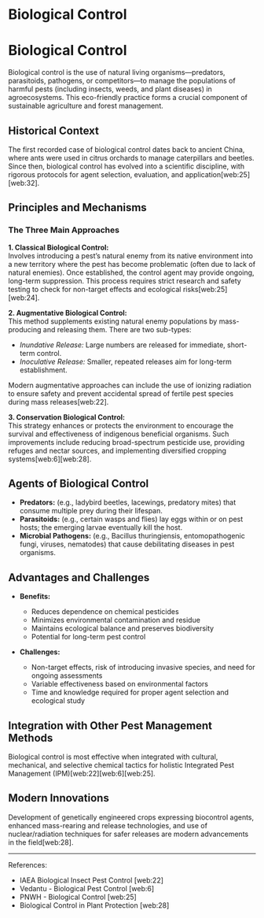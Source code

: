 # Biological Control

# Biological Control

Biological control is the use of natural living organisms—predators, parasitoids, pathogens, or competitors—to manage the populations of harmful pests (including insects, weeds, and plant diseases) in agroecosystems. This eco-friendly practice forms a crucial component of sustainable agriculture and forest management.

## Historical Context

The first recorded case of biological control dates back to ancient China, where ants were used in citrus orchards to manage caterpillars and beetles. Since then, biological control has evolved into a scientific discipline, with rigorous protocols for agent selection, evaluation, and application[web:25][web:32].

## Principles and Mechanisms

### The Three Main Approaches

**1. Classical Biological Control:**  
Involves introducing a pest’s natural enemy from its native environment into a new territory where the pest has become problematic (often due to lack of natural enemies). Once established, the control agent may provide ongoing, long-term suppression. This process requires strict research and safety testing to check for non-target effects and ecological risks[web:25][web:24].

**2. Augmentative Biological Control:**  
This method supplements existing natural enemy populations by mass-producing and releasing them. There are two sub-types:
- *Inundative Release:* Large numbers are released for immediate, short-term control.
- *Inoculative Release:* Smaller, repeated releases aim for long-term establishment.

Modern augmentative approaches can include the use of ionizing radiation to ensure safety and prevent accidental spread of fertile pest species during mass releases[web:22].

**3. Conservation Biological Control:**  
This strategy enhances or protects the environment to encourage the survival and effectiveness of indigenous beneficial organisms. Such improvements include reducing broad-spectrum pesticide use, providing refuges and nectar sources, and implementing diversified cropping systems[web:6][web:28].

## Agents of Biological Control

- **Predators:** (e.g., ladybird beetles, lacewings, predatory mites) that consume multiple prey during their lifespan.
- **Parasitoids:** (e.g., certain wasps and flies) lay eggs within or on pest hosts; the emerging larvae eventually kill the host.
- **Microbial Pathogens:** (e.g., Bacillus thuringiensis, entomopathogenic fungi, viruses, nematodes) that cause debilitating diseases in pest organisms.

## Advantages and Challenges

- **Benefits:**  
  - Reduces dependence on chemical pesticides
  - Minimizes environmental contamination and residue
  - Maintains ecological balance and preserves biodiversity
  - Potential for long-term pest control

- **Challenges:**  
  - Non-target effects, risk of introducing invasive species, and need for ongoing assessments
  - Variable effectiveness based on environmental factors
  - Time and knowledge required for proper agent selection and ecological study

## Integration with Other Pest Management Methods

Biological control is most effective when integrated with cultural, mechanical, and selective chemical tactics for holistic Integrated Pest Management (IPM)[web:22][web:6][web:25].

## Modern Innovations

Development of genetically engineered crops expressing biocontrol agents, enhanced mass-rearing and release technologies, and use of nuclear/radiation techniques for safer releases are modern advancements in the field[web:28].

---

References:  
- IAEA Biological Insect Pest Control [web:22]  
- Vedantu - Biological Pest Control [web:6]  
- PNWH - Biological Control [web:25]  
- Biological Control in Plant Protection [web:28]

